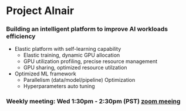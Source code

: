 # Project Alnair
### Building an intelligent platform to improve AI workloads efficiency

- Elastic platform with self-learning capability
  - Elastic training, dynamic GPU allocation  
  - GPU utilization profiling, precise resource management
  - GPU sharing, optimized resource utilzation  
- Optimized ML framework
  - Parallelism (data/model/pipeline) Optimization
  - Hyperparameters auto tuning



### Weekly meeting: Wed 1:30pm - 2:30pm (PST) [zoom meeing](https://futurewei.zoom.us/j/95486163822?from=addon)

